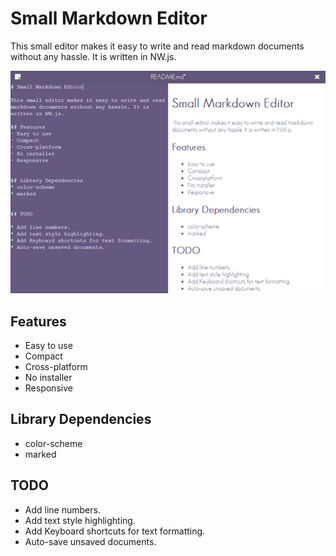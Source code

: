 # Small Markdown Editor

This small editor makes it easy to write and read markdown documents without any hassle. It is written in NW.js.

![img](https://github.com/bergice/Small-Markdown-Editor/blob/master/small-markdown-editor.png?raw=true)

## Features
- Easy to use
- Compact
- Cross-platform
- No installer
- Responsive


## Library Dependencies
* color-scheme
* marked


## TODO

* Add line numbers.
* Add text style highlighting.
* Add Keyboard shortcuts for text formatting.
* Auto-save unsaved documents.